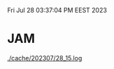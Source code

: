 Fri Jul 28 03:37:04 PM EEST 2023
# JAM
<a href='./cache/202307/28_15.log'>./cache/202307/28_15.log</a>
